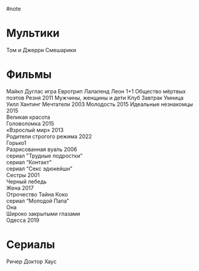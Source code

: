 
#note 
# Мультики

Том и Джерри
Смешарики

# Фильмы

Майкл Дуглас игра
Евротрип
Лалаленд
Леон
1+1
Общество мёртвых поэтов
Резня 2011
Мужчины, женщины и дети
Клуб Завтрак
Умница Уилл Хантинг
Мечтатели 2003
Молодость 2015
Идеальные незнакомцы 2015                   
Великая красота                        
Головоломка 2015                               
«Взрослый мир» 2013                         
Родители строгого режима 2022         
Горько1           
Разрисованная вуаль 2006          
сериал "Трудные подростки”      
сериал “Контакт”                              
сериал “Секс эдюкейшн”                 
Сестры 2001                                  
Черный лебедь                               
Жена 2017                          
Отрочество
Тайна Коко                          
сериал “Молодой Папа”                    
Она                                 
Широко закрытыми глазами          
Одесса 2019

# Сериалы

Ричер
Доктор Хаус

